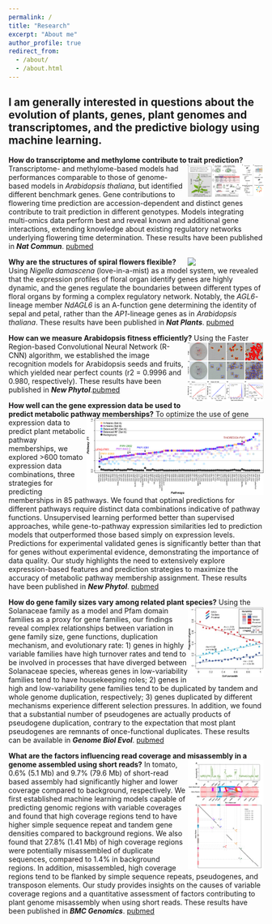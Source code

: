 ```yaml
---
permalink: /
title: "Research"
excerpt: "About me"
author_profile: true
redirect_from: 
  - /about/
  - /about.html
---
```


## I am generally interested in questions about the evolution of plants, genes, plant genomes and transcriptomes, and the predictive biology using machine learning. 


**How do transcriptome and methylome contribute to trait prediction?**
<a href="https://media.springernature.com/full/springer-static/image/art%3A10.1038%2Fs41467-024-50701-6/MediaObjects/41467_2024_50701_Fig6_HTML.png?as=webp"><img src="../images/Fig. 1 Flow_chart_v7.jpg" align="right" width="150"></a> 
Transcriptome- and methylome-based models had performances comparable to those of genome-based models in *Arabidopsis thaliana*, but identified different benchmark genes. Gene contributions to flowering time prediction are accession-dependent and distinct genes contribute to trait prediction in different genotypes. Models integrating multi-omics data perform best and reveal known and additional gene interactions, extending knowledge about existing regulatory networks underlying flowering time determination. These results have been published in ***Nat Commun***. [pubmed](https://pubmed.ncbi.nlm.nih.gov/39127735/)

**Why are the structures of spiral flowers flexible?**
<a href="https://www.nature.com/articles/nplants2015188/figures/3"><img src="../images/41477_2016_Article_BFnplants2015188_Fig3.png" align="right" width="150"></a> 
Using *Nigella damascena* (love-in-a-mist) as a model system, we revealed that the expression profiles of floral organ identify genes are highly dynamic, and the genes regulate the boundaries between different types of floral organs by forming a complex regulatory network. Notably, the *AGL6*-lineage member *NdAGL6* is an A-function gene determining the identity of sepal and petal, rather than the *AP1*-lineage genes as in *Arabidopsis thaliana*. These results have been published in ***Nat Plants***. [pubmed](https://pubmed.ncbi.nlm.nih.gov/27250746/)


**How can we measure Arabidopsis fitness efficiently?**
<a href="https://nph.onlinelibrary.wiley.com/cms/asset/2c994acd-68fa-42a2-a374-e3842ad4ad86/nph18056-fig-0002-m.png"><img src="../images/nph18056-fig-0002-m.jpg" align="right" width="150"></a> Using the Faster Region-based Convolutional Neural Network (R-CNN) algorithm, we established the image recognition models for Arabidopsis seeds and fruits, which yielded near perfect counts (r2 = 0.9996 and 0.980, respectively). These results have been published in ***New Phytol***.[pubmed](https://pubmed.ncbi.nlm.nih.gov/35218008/)

**How well can the gene expression data be used to predict metabolic pathway memberships?**
<a href="https://nph.onlinelibrary.wiley.com/cms/asset/0d5858f8-88fa-4fa8-8eb5-fd14301eb72c/nph17355-fig-0006-m.jpg"><img src="../images/nph17355-fig-0006-m.jpg" align="right" width="350"></a> 
To optimize the use of gene expression data to predict plant metabolic pathway memberships, we explored >600 tomato expression data combinations, three strategies for predicting memberships in 85 pathways. We found that optimal predictions for different pathways require distinct data combinations indicative of pathway functions. Unsupervised learning performed better than supervised approaches, while gene-to-pathway expression similarities led to prediction models that outperformed those based simply on expression levels. Predictions for experimental validated genes is significantly better than that for genes without experimental evidence, demonstrating the importance of data quality. Our study highlights the need to extensively explore expression-based features and prediction strategies to maximize the accuracy of metabolic pathway membership assignment. These results have been published in ***New Phytol***. [pubmed](https://pubmed.ncbi.nlm.nih.gov/33749860/)

**How do gene family sizes vary among related plant species?**
<a href="https://pubmed.ncbi.nlm.nih.gov/30239695/#&gid=article-figures&pid=scfigsc-5-uid-4"><img src="../images/GBE_fig5.png" align="right" width="150"></a> 
Using the Solanaceae family as a model and Pfam domain families as a proxy for gene families, our findings reveal complex relationships between variation in gene family size, gene functions, duplication mechanism, and evolutionary rate: 1) genes in highly variable families have high turnover rates and tend to be involved in processes that have diverged between Solanaceae species, whereas genes in low-variability families tend to have housekeeping roles; 2) genes in high and low-variability gene families tend to be duplicated by tandem and whole genome duplication, respectively; 3) genes duplicated by different mechanisms experience different selection pressures. In addition, we found that a substantial number of pseudogenes are actually products of pseudogene duplication, contrary to the expectation that most plant pseudogenes are remnants of once-functional duplicates. These results can be available in ***Genome Biol Evol***. [pubmed](https://pubmed.ncbi.nlm.nih.gov/30239695/)

**What are the factors influencing read coverage and misassembly in a genome assembled using short reads?**
<a href="https://www.ncbi.nlm.nih.gov/pmc/articles/PMC7852129/bin/12864_2021_7397_MOESM4_ESM.pdf"><img src="../images/BMC_figS4.png" align="right" width="150"></a> 
In tomato, 0.6% (5.1 Mb) and 9.7% (79.6 Mb) of short-read based assembly had significantly higher and lower coverage compared to background, respectively. We first established machine learning models capable of predicting genomic regions with variable coverages and found that high coverage regions tend to have higher simple sequence repeat and tandem gene densities compared to background regions. We also found that 27.8% (1.41 Mb) of high coverage regions were potentially misassembled of duplicate sequences, compared to 1.4% in background regions. In addition, misassembled, high coverage regions tend to be flanked by simple sequence repeats, pseudogenes, and transposon elements. Our study provides insights on the causes of variable coverage regions and a quantitative assessment of factors contributing to plant genome misassembly when using short reads. These results have been published in ***BMC Genomics***. [pubmed](https://pubmed.ncbi.nlm.nih.gov/33530937/)





